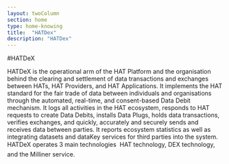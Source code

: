 ```yaml
---
layout: twoColumn
section: home
type: home-knowing
title:  "HATDex"
description: "HATDex"
---
```


#HATDeX

HATDeX is the operational arm of the HAT Platform and the organisation behind the clearing and settlement of data transactions and exchanges between HATs, HAT Providers, and HAT Applications. It implements the HAT standard for the fair trade of data between individuals and organisations through the automated, real-time, and consent-based Data Debit mechanism. It logs all activities in the HAT ecosystem, responds to HAT requests to create Data Debits, installs Data Plugs, holds data transactions, verifies exchanges, and quickly, accurately and securely sends and receives data between parties. It reports ecosystem statistics as well as integrating datasets and dataKey services for third parties into the system. HATDeX operates 3 main technologies  HAT technology, DEX technology, and the Milliner service.
